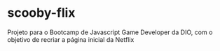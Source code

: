 # scooby-flix
Projeto para o Bootcamp de Javascript Game Developer da DIO, com o objetivo de recriar a página inicial da Netflix
